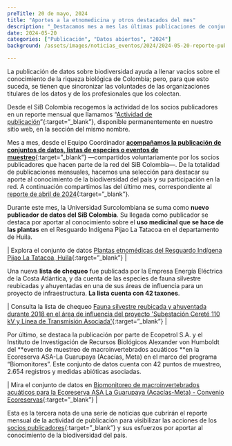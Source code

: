 ```yaml
---
preTitle: 20 de mayo, 2024
title: "Aportes a la etnomedicina y otros destacados del mes"
description: "_Destacamos mes a mes las últimas publicaciones de conjuntos de datos, listas de especies o eventos de muestreo de la biodiversidad de Colombia._"
date: 2024-05-20
categories: ["Publicación", "Datos abiertos", "2024"]
background: /assets/images/noticias_eventos/2024/2024-05-20-reporte-publicacion-abril-2024.jpg

---
```


La publicación de datos sobre biodiversidad ayuda a llenar vacíos sobre el conocimiento de la riqueza biológica de Colombia; pero, para que esto suceda, se tienen que sincronizar las voluntades de las organizaciones titulares de los datos y de los profesionales que los colectan.

Desde el SiB Colombia recogemos la actividad de los socios publicadores en un reporte mensual que llamamos “[Actividad de publicación](https://biodiversidad.co/comunidad/actividad-de-publicacion/)”{:target=”_blank”}, disponible permanentemente en nuestro sitio web, en la sección del mismo nombre.

Mes a mes, desde el Equipo Coordinador **[acompañamos la publicación de conjuntos de datos, listas de especies o eventos de muestreo](https://biodiversidad.co/compartir/guia-para-publicar/)**{:target=”_blank”} —compartidos voluntariamente por los socios publicadores que hacen parte de la red del SiB Colombia—. De la totalidad de publicaciones mensuales, hacemos una selección para destacar su aporte al conocimiento de la biodiversidad del país y su participación en la red. A continuación compartimos las del último mes, correspondiente al [reporte de abril de 2024](https://lookerstudio.google.com/u/1/reporting/f02542c6-4db7-4c98-b868-caec0e52224e/page/Ge2V){:target=”_blank”}.

Durante este mes, la Universidad Surcolombiana se suma como **nuevo publicador de datos del SiB Colombia**. Su llegada como publicador se destaca por aportar al conocimiento sobre el **uso medicinal que se hace de las plantas** en el Resguardo Indígena Pijao La Tatacoa en el departamento de Huila. 

| Explora el conjunto de datos [Plantas etnomédicas del Resguardo Indígena Pijao La Tatacoa, Huila](https://biodiversidad.co/data/?datasetKey=58960762-6513-406b-a8d5-e525e9eb6e10){:target=”_blank”} |

Una nueva **lista de chequeo** fue publicada por la Empresa Energía Eléctrica de la Costa Atlántica, y da cuenta de las especies de fauna silvestre reubicadas y ahuyentadas en una de sus áreas de influencia para un proyecto de infraestructura. **La lista cuenta con 42 taxones**.   

| Consulta la lista de chequeo [Fauna silvestre reubicada y ahuyentada durante 2018 en el área de influencia del proyecto 'Subestación Cereté 110 kV y Línea de Transmisión Asociada'](https://biodiversidad.co/dataset/search?publishingOrg=f774c7c2-d092-4298-85fa-a7df5bda1912&type=CHECKLIST){:target=”_blank”} |

Por último, se destaca la publicación por parte de Ecopetrol S.A. y el Instituto de Investigación de Recursos Biológicos Alexander von Humboldt del **evento de muestreo de macroinvertebrados acuáticos **en la Ecoreserva ASA-La Guarupaya (Acacías, Meta) en el marco del programa “Biomonitores”. Este conjunto de datos cuenta con 42 puntos de muestreo, 2.654 registros y medidas abióticas asociadas.

| Mira el conjunto de datos en [Biomonitoreo de macroinvertebrados acuáticos para la Ecoreserva ASA La Guarupaya (Acacías-Meta) - Convenio Ecoreservas](https://biodiversidad.co/data/?datasetKey=95848ec4-a1c0-4fe6-a42d-1380149e5b50){:target=”_blank”} |

Esta es la tercera nota de una serie de noticias que cubrirán el reporte mensual de la actividad de publicación para visibilizar las acciones de los [socios publicadores](https://biodiversidad.co/comunidad/socios-publicadores/){:target=”_blank”} y sus esfuerzos por aportar al conocimiento de la biodiversidad del país.
